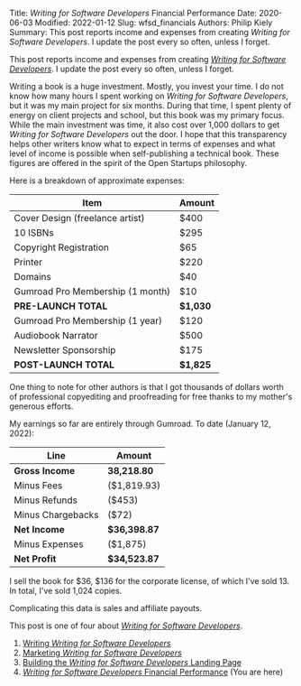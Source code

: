 Title: <i>Writing for Software Developers</i> Financial Performance
Date: 2020-06-03
Modified: 2022-01-12
Slug: wfsd_financials
Authors: Philip Kiely
Summary: This post reports income and expenses from creating *Writing for Software Developers*. I update the post every so often, unless I forget.

This post reports income and expenses from creating [*Writing for Software Developers*](/wfsd). I update the post every so often, unless I forget.

Writing a book is a huge investment. Mostly, you invest your time. I do not know how many hours I spent working on *Writing for Software Developers*, but it was my main project for six months. During that time, I spent plenty of energy on client projects and school, but this book was my primary focus. While the main investment was time, it also cost over 1,000 dollars to get *Writing for Software Developers* out the door. I hope that this transparency helps other writers know what to expect in terms of expenses and what level of income is possible when self-publishing a technical book. These figures are offered in the spirit of the Open Startups philosophy.

Here is a breakdown of approximate expenses:

| Item | Amount |
| --- | --- |
| Cover Design (freelance artist) | $400 |
| 10 ISBNs | $295 |
| Copyright Registration | $65 |
| Printer | $220 |
| Domains | $40 |
| Gumroad Pro Membership (1 month) | $10 |
| **PRE-LAUNCH TOTAL** | **$1,030** |
| Gumroad Pro Membership (1 year) | $120 |
| Audiobook Narrator | $500 |
| Newsletter Sponsorship | $175 |
| **POST-LAUNCH TOTAL** | **$1,825** |

One thing to note for other authors is that I got thousands of dollars worth of professional copyediting and proofreading for free thanks to my mother's generous efforts.

My earnings so far are entirely through Gumroad. To date (January 12, 2022):

| Line | Amount |
| --- | --- |
| **Gross Income** | **38,218.80** |
| Minus Fees | ($1,819.93) |
| Minus Refunds | ($453) |
| Minus Chargebacks | ($72) |
| **Net Income** | **$36,398.87** |
| Minus Expenses | ($1,875)
| **Net Profit** | **$34,523.87** |

I sell the book for $36, $136 for the corporate license, of which I've sold 13. In total, I've sold 1,024 copies.

Complicating this data is sales and affiliate payouts.

This post is one of four about [*Writing for Software Developers*](/wfsd).

1. [Writing *Writing for Software Developers*](/essays/writing_wfsd.html)
2. [Marketing *Writing for Software Developers*](/essays/marketing_wfsd.html)
3. [Building the *Writing for Software Developers* Landing Page](/essays/wfsd_sales_page.html)
4. [*Writing for Software Developers* Financial Performance](/essays/wfsd_financials.html) (You are here)